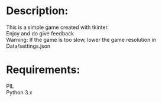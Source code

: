 # Description:
This is a simple game created with tkinter. <br />
Enjoy and do give feedback <br/>
Warning: If the game is too slow, lower the game resolution in Data/settings.json

# Requirements:
PIL <br />
Python 3.x
